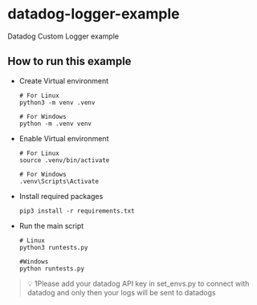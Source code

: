 # datadog-logger-example
Datadog Custom Logger example

## How to run this example

- Create Virtual environment
  
  ```shell
  # For Linux
  python3 -m venv .venv

  # For Windows
  python -m .venv venv
  ```
- Enable Virtual environment
  
  ```shell
  # For Linux
  source .venv/bin/activate

  # For Windows
  .venv\Scripts\Activate
  ```

- Install required packages
  
  ```shell
  pip3 install -r requirements.txt
  ```
- Run the main script
  
  ```shell
  # Linux
  python3 runtests.py

  #Windows
  python runtests.py
  ```
> 💡 1Please add your datadog API key in set_envs.py to connect with datadog and only then your logs will be sent to datadogs
